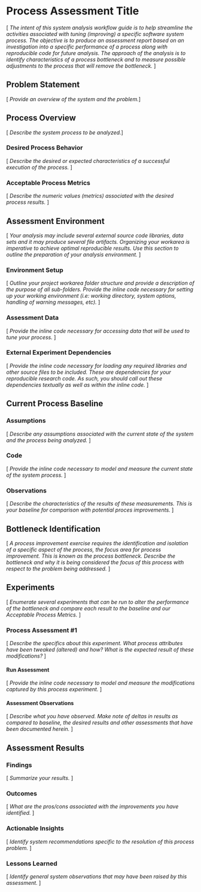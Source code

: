 Process Assessment Title
=========================================================
[ *The intent of this system analysis workflow guide is to help streamline the activities associated with tuning (improving) a specific software system process. The objective is to produce an assessment report based on an investigation into a specific performance of a process along with reproducible code for future analysis. The approach of the analysis is to identify characteristics of a process bottleneck and to measure possible adjustments to the process that will remove the bottleneck.* ]

Problem Statement
-----------------------
[ *Provide an overview of the system and the problem.*]

Process Overview
-----------------------
[ *Describe the system process to be analyzed.*]

### Desired Process Behavior
[ *Describe the desired or expected characteristics of a successful execution of the process.* ]

### Acceptable Process Metrics
[ *Describe the numeric values (metrics) associated with the desired process results.* ]

Assessment Environment 
----------------
[ *Your analysis may include several external source code libraries, data sets and it may produce several file artifacts. Organizing your workarea is imperative to achieve optimal reproducible results. Use this section to outline the preparation of your analysis environment.* ]

### Environment Setup
[ *Outline your project workarea folder structure and provide a description of the purpose of all sub-folders. Provide the inline code necessary for setting up your working environment (i.e: working directory, system options, handling of warning messages, etc).* ]

### Assessment Data
[ *Provide the inline code necessary for accessing data that will be used to tune your process.* ]

### External Experiment Dependencies
[ *Provide the inline code necessary for loading any required libraries and other source files to be included. These are dependencies for your reproducible research code. As such, you should call out these dependencies textually as well as within the inline code.* ]

Current Process Baseline
-----------------------

### Assumptions
[ *Describe any assumptions associated with the current state of the system and the process being analyzed.* ]

### Code
[ *Provide the inline code necessary to model and measure the current state of the system process.* ]

### Observations
[ *Describe the characteristics of the results of these measurements. This is your baseline for comparison with potential proces improvements.* ]

Bottleneck Identification
--------------------------------
[ *A process improvement exercise requires the identification and isolation of a specific aspect of the process, the focus area for process improvement. This is known as the process bottleneck. Describe the bottleneck and why it is being considered the focus of this process with respect to the problem being addressed.* ]

Experiments
--------------------------------
[ *Enumerate several experiments that can be run to alter the performance of the bottleneck and compare each result to the baseline and our Acceptable Process Metrics.* ]

### Process Assessment #1
[ *Describe the specifics about this experiment. What process attributes have been tweaked (altered) and how? What is the expected result of these modifications?* ]

#### Run Assessment
[ *Provide the inline code necessary to model and measure the modifications captured by this process experiment.* ]

#### Assessment Observations
[ *Describe what you have observed. Make note of deltas in results as compared to baseline, the desired results and other assessments that have been documented herein.* ]

Assessment Results
--------------------------------

### Findings
[ *Summarize your results.* ]

### Outcomes
[ *What are the pros/cons associated with the improvements you have identified.* ]

### Actionable Insights
[ *Identify system recommendations specific to the resolution of this process problem.* ]
    
### Lessons Learned
[ *Identify general system observations that may have been raised by this assessment.* ]    







